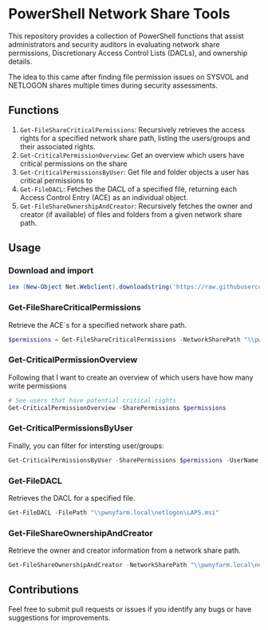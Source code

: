 # PowerShell Network Share Tools

This repository provides a collection of PowerShell functions that assist administrators and security auditors in evaluating network share permissions, Discretionary Access Control Lists (DACLs), and ownership details.

The idea to this came after finding file permission issues on SYSVOL and NETLOGON shares multiple times during security assessments.

## Functions

1. `Get-FileShareCriticalPermissions`: Recursively retrieves the access rights for a specified network share path, listing the users/groups and their associated rights.
2. `Get-CriticalPermissionOverview`: Get an overview which users have critical permissions on the share
3. `Get-CriticalPermissionsByUser`: Get file and folder objects a user has critical permissions to
4. `Get-FileDACL`: Fetches the DACL of a specified file, returning each Access Control Entry (ACE) as an individual object.
5. `Get-FileShareOwnershipAndCreator`: Recursively fetches the owner and creator (if available) of files and folders from a given network share path.

## Usage

### Download and import
```powershell
iex (New-Object Net.Webclient).downloadstring('https://raw.githubusercontent.com/michiiii/Get-FileShareAccessRights/main/Get-FileShareAccessRights.ps1')
```

### Get-FileShareCriticalPermissions

Retrieve the ACE´s for a specified network share path.

```powershell
$permissions = Get-FileShareCriticalPermissions -NetworkSharePath "\\pwnyfarm.local\netlogon"
```

### Get-CriticalPermissionOverview

Following that I want to create an overview of which users have how many write permissions

```powershell
# See users that have potential critical rights
Get-CriticalPermissionOverview -SharePermissions $permissions
```
### Get-CriticalPermissionsByUser

Finally, you can filter for intersting user/groups:
```powershell
Get-CriticalPermissionsByUser -SharePermissions $permissions -UserName "Authenticated Users"
```

### Get-FileDACL

Retrieves the DACL for a specified file.

```powershell
Get-FileDACL -FilePath "\\pwnyfarm.local\netlogon\LAPS.msi"
```

### Get-FileShareOwnershipAndCreator
Retrieve the owner and creator information from a network share path.

```powershell
Get-FileShareOwnershipAndCreator -NetworkSharePath "\\pwnyfarm.local\netlogon"
```

## Contributions

Feel free to submit pull requests or issues if you identify any bugs or have suggestions for improvements.

